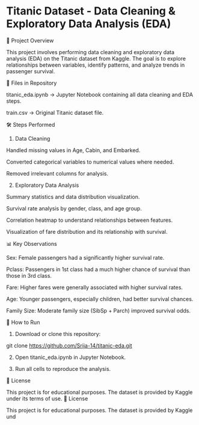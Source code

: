 # Titanic Dataset - Data Cleaning & Exploratory Data Analysis (EDA)


📌 Project Overview

This project involves performing data cleaning and exploratory data analysis (EDA) on the Titanic dataset from Kaggle.
The goal is to explore relationships between variables, identify patterns, and analyze trends in passenger survival.

📂 Files in Repository

titanic_eda.ipynb → Jupyter Notebook containing all data cleaning and EDA steps.

train.csv → Original Titanic dataset file.

🛠️ Steps Performed

1. Data Cleaning

Handled missing values in Age, Cabin, and Embarked.

Converted categorical variables to numerical values where needed.

Removed irrelevant columns for analysis.

2. Exploratory Data Analysis

Summary statistics and data distribution visualization.

Survival rate analysis by gender, class, and age group.

Correlation heatmap to understand relationships between features.

Visualization of fare distribution and its relationship with survival.

📊 Key Observations

Sex: Female passengers had a significantly higher survival rate.

Pclass: Passengers in 1st class had a much higher chance of survival than those in 3rd class.

Fare: Higher fares were generally associated with higher survival rates.

Age: Younger passengers, especially children, had better survival chances.

Family Size: Moderate family size (SibSp + Parch) improved survival odds.

🚀 How to Run

1. Download or clone this repository:

git clone https://github.com/Srija-14/titanic-eda.git


2. Open titanic_eda.ipynb in Jupyter Notebook.


3. Run all cells to reproduce the analysis.

📜 License

This project is for educational purposes. The dataset is provided by Kaggle under its terms of use.
📜 License

This project is for educational purposes. The dataset is provided by Kaggle und
